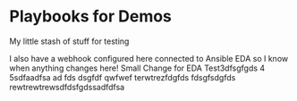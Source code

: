 # Playbooks for Demos
My little stash of stuff for testing

I also have a webhook configured here connected to Ansible EDA so I know when anything changes here!
Small Change for EDA
Test3dfsgfgds
4
5sdfaadfsa
ad
fds
dsgfdf
qwfwef
terwtrezfdgfds
fdsgfsdgfds
rewtrewtrewsdfdsfgdssadfdfsa
